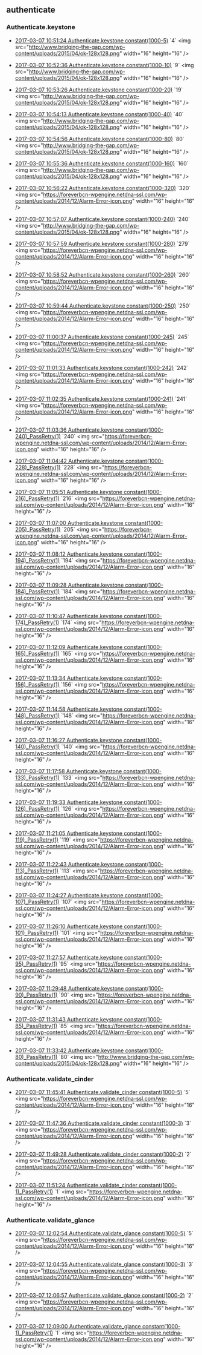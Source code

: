 

## authenticate

### Authenticate.keystone

- [2017-03-07 10:51:24 Authenticate.keystone constant(1000-5)](https://godleon.github.io/osp_binary_test_result/0.0.45/authenticate/(20170307_105124)Authenticate.keystone-constant(1000-5)-PASSED.html) `4` <img src="http://www.bridging-the-gap.com/wp-content/uploads/2015/04/ok-128x128.png" width="16" height="16" \/>

- [2017-03-07 10:52:36 Authenticate.keystone constant(1000-10)](https://godleon.github.io/osp_binary_test_result/0.0.45/authenticate/(20170307_105236)Authenticate.keystone-constant(1000-10)-PASSED.html) `9` <img src="http://www.bridging-the-gap.com/wp-content/uploads/2015/04/ok-128x128.png" width="16" height="16" \/>

- [2017-03-07 10:53:26 Authenticate.keystone constant(1000-20)](https://godleon.github.io/osp_binary_test_result/0.0.45/authenticate/(20170307_105326)Authenticate.keystone-constant(1000-20)-PASSED.html) `19` <img src="http://www.bridging-the-gap.com/wp-content/uploads/2015/04/ok-128x128.png" width="16" height="16" \/>

- [2017-03-07 10:54:13 Authenticate.keystone constant(1000-40)](https://godleon.github.io/osp_binary_test_result/0.0.45/authenticate/(20170307_105413)Authenticate.keystone-constant(1000-40)-PASSED.html) `40` <img src="http://www.bridging-the-gap.com/wp-content/uploads/2015/04/ok-128x128.png" width="16" height="16" \/>

- [2017-03-07 10:54:56 Authenticate.keystone constant(1000-80)](https://godleon.github.io/osp_binary_test_result/0.0.45/authenticate/(20170307_105456)Authenticate.keystone-constant(1000-80)-PASSED.html) `80` <img src="http://www.bridging-the-gap.com/wp-content/uploads/2015/04/ok-128x128.png" width="16" height="16" \/>

- [2017-03-07 10:55:36 Authenticate.keystone constant(1000-160)](https://godleon.github.io/osp_binary_test_result/0.0.45/authenticate/(20170307_105536)Authenticate.keystone-constant(1000-160)-PASSED.html) `160` <img src="http://www.bridging-the-gap.com/wp-content/uploads/2015/04/ok-128x128.png" width="16" height="16" \/>

- [2017-03-07 10:56:22 Authenticate.keystone constant(1000-320)](https://godleon.github.io/osp_binary_test_result/0.0.45/authenticate/(20170307_105622)Authenticate.keystone-constant(1000-320)-FAILED.html) `320` <img src="https://foreverbcn-wpengine.netdna-ssl.com/wp-content/uploads/2014/12/Alarm-Error-icon.png" width="16" height="16" \/>

- [2017-03-07 10:57:07 Authenticate.keystone constant(1000-240)](https://godleon.github.io/osp_binary_test_result/0.0.45/authenticate/(20170307_105707)Authenticate.keystone-constant(1000-240)-PASSED.html) `240` <img src="http://www.bridging-the-gap.com/wp-content/uploads/2015/04/ok-128x128.png" width="16" height="16" \/>

- [2017-03-07 10:57:59 Authenticate.keystone constant(1000-280)](https://godleon.github.io/osp_binary_test_result/0.0.45/authenticate/(20170307_105759)Authenticate.keystone-constant(1000-280)-FAILED.html) `279` <img src="https://foreverbcn-wpengine.netdna-ssl.com/wp-content/uploads/2014/12/Alarm-Error-icon.png" width="16" height="16" \/>

- [2017-03-07 10:58:52 Authenticate.keystone constant(1000-260)](https://godleon.github.io/osp_binary_test_result/0.0.45/authenticate/(20170307_105852)Authenticate.keystone-constant(1000-260)-FAILED.html) `260` <img src="https://foreverbcn-wpengine.netdna-ssl.com/wp-content/uploads/2014/12/Alarm-Error-icon.png" width="16" height="16" \/>

- [2017-03-07 10:59:44 Authenticate.keystone constant(1000-250)](https://godleon.github.io/osp_binary_test_result/0.0.45/authenticate/(20170307_105944)Authenticate.keystone-constant(1000-250)-FAILED.html) `250` <img src="https://foreverbcn-wpengine.netdna-ssl.com/wp-content/uploads/2014/12/Alarm-Error-icon.png" width="16" height="16" \/>

- [2017-03-07 11:00:37 Authenticate.keystone constant(1000-245)](https://godleon.github.io/osp_binary_test_result/0.0.45/authenticate/(20170307_110037)Authenticate.keystone-constant(1000-245)-FAILED.html) `245` <img src="https://foreverbcn-wpengine.netdna-ssl.com/wp-content/uploads/2014/12/Alarm-Error-icon.png" width="16" height="16" \/>

- [2017-03-07 11:01:33 Authenticate.keystone constant(1000-242)](https://godleon.github.io/osp_binary_test_result/0.0.45/authenticate/(20170307_110133)Authenticate.keystone-constant(1000-242)-FAILED.html) `242` <img src="https://foreverbcn-wpengine.netdna-ssl.com/wp-content/uploads/2014/12/Alarm-Error-icon.png" width="16" height="16" \/>

- [2017-03-07 11:02:35 Authenticate.keystone constant(1000-241)](https://godleon.github.io/osp_binary_test_result/0.0.45/authenticate/(20170307_110235)Authenticate.keystone-constant(1000-241)-FAILED.html) `241` <img src="https://foreverbcn-wpengine.netdna-ssl.com/wp-content/uploads/2014/12/Alarm-Error-icon.png" width="16" height="16" \/>

- [2017-03-07 11:03:36 Authenticate.keystone constant(1000-240)_PassRetry(1)](https://godleon.github.io/osp_binary_test_result/0.0.45/authenticate/(20170307_110336)Authenticate.keystone-constant(1000-240)_PassRetry(1)-FAILED.html) `240` <img src="https://foreverbcn-wpengine.netdna-ssl.com/wp-content/uploads/2014/12/Alarm-Error-icon.png" width="16" height="16" \/>

- [2017-03-07 11:04:42 Authenticate.keystone constant(1000-228)_PassRetry(1)](https://godleon.github.io/osp_binary_test_result/0.0.45/authenticate/(20170307_110442)Authenticate.keystone-constant(1000-228)_PassRetry(1)-FAILED.html) `228` <img src="https://foreverbcn-wpengine.netdna-ssl.com/wp-content/uploads/2014/12/Alarm-Error-icon.png" width="16" height="16" \/>

- [2017-03-07 11:05:51 Authenticate.keystone constant(1000-216)_PassRetry(1)](https://godleon.github.io/osp_binary_test_result/0.0.45/authenticate/(20170307_110551)Authenticate.keystone-constant(1000-216)_PassRetry(1)-FAILED.html) `216` <img src="https://foreverbcn-wpengine.netdna-ssl.com/wp-content/uploads/2014/12/Alarm-Error-icon.png" width="16" height="16" \/>

- [2017-03-07 11:07:00 Authenticate.keystone constant(1000-205)_PassRetry(1)](https://godleon.github.io/osp_binary_test_result/0.0.45/authenticate/(20170307_110700)Authenticate.keystone-constant(1000-205)_PassRetry(1)-FAILED.html) `205` <img src="https://foreverbcn-wpengine.netdna-ssl.com/wp-content/uploads/2014/12/Alarm-Error-icon.png" width="16" height="16" \/>

- [2017-03-07 11:08:12 Authenticate.keystone constant(1000-194)_PassRetry(1)](https://godleon.github.io/osp_binary_test_result/0.0.45/authenticate/(20170307_110812)Authenticate.keystone-constant(1000-194)_PassRetry(1)-FAILED.html) `194` <img src="https://foreverbcn-wpengine.netdna-ssl.com/wp-content/uploads/2014/12/Alarm-Error-icon.png" width="16" height="16" \/>

- [2017-03-07 11:09:28 Authenticate.keystone constant(1000-184)_PassRetry(1)](https://godleon.github.io/osp_binary_test_result/0.0.45/authenticate/(20170307_110928)Authenticate.keystone-constant(1000-184)_PassRetry(1)-FAILED.html) `184` <img src="https://foreverbcn-wpengine.netdna-ssl.com/wp-content/uploads/2014/12/Alarm-Error-icon.png" width="16" height="16" \/>

- [2017-03-07 11:10:47 Authenticate.keystone constant(1000-174)_PassRetry(1)](https://godleon.github.io/osp_binary_test_result/0.0.45/authenticate/(20170307_111047)Authenticate.keystone-constant(1000-174)_PassRetry(1)-FAILED.html) `174` <img src="https://foreverbcn-wpengine.netdna-ssl.com/wp-content/uploads/2014/12/Alarm-Error-icon.png" width="16" height="16" \/>

- [2017-03-07 11:12:09 Authenticate.keystone constant(1000-165)_PassRetry(1)](https://godleon.github.io/osp_binary_test_result/0.0.45/authenticate/(20170307_111209)Authenticate.keystone-constant(1000-165)_PassRetry(1)-FAILED.html) `165` <img src="https://foreverbcn-wpengine.netdna-ssl.com/wp-content/uploads/2014/12/Alarm-Error-icon.png" width="16" height="16" \/>

- [2017-03-07 11:13:34 Authenticate.keystone constant(1000-156)_PassRetry(1)](https://godleon.github.io/osp_binary_test_result/0.0.45/authenticate/(20170307_111334)Authenticate.keystone-constant(1000-156)_PassRetry(1)-FAILED.html) `156` <img src="https://foreverbcn-wpengine.netdna-ssl.com/wp-content/uploads/2014/12/Alarm-Error-icon.png" width="16" height="16" \/>

- [2017-03-07 11:14:58 Authenticate.keystone constant(1000-148)_PassRetry(1)](https://godleon.github.io/osp_binary_test_result/0.0.45/authenticate/(20170307_111458)Authenticate.keystone-constant(1000-148)_PassRetry(1)-FAILED.html) `148` <img src="https://foreverbcn-wpengine.netdna-ssl.com/wp-content/uploads/2014/12/Alarm-Error-icon.png" width="16" height="16" \/>

- [2017-03-07 11:16:27 Authenticate.keystone constant(1000-140)_PassRetry(1)](https://godleon.github.io/osp_binary_test_result/0.0.45/authenticate/(20170307_111627)Authenticate.keystone-constant(1000-140)_PassRetry(1)-FAILED.html) `140` <img src="https://foreverbcn-wpengine.netdna-ssl.com/wp-content/uploads/2014/12/Alarm-Error-icon.png" width="16" height="16" \/>

- [2017-03-07 11:17:58 Authenticate.keystone constant(1000-133)_PassRetry(1)](https://godleon.github.io/osp_binary_test_result/0.0.45/authenticate/(20170307_111758)Authenticate.keystone-constant(1000-133)_PassRetry(1)-FAILED.html) `133` <img src="https://foreverbcn-wpengine.netdna-ssl.com/wp-content/uploads/2014/12/Alarm-Error-icon.png" width="16" height="16" \/>

- [2017-03-07 11:19:33 Authenticate.keystone constant(1000-126)_PassRetry(1)](https://godleon.github.io/osp_binary_test_result/0.0.45/authenticate/(20170307_111933)Authenticate.keystone-constant(1000-126)_PassRetry(1)-FAILED.html) `126` <img src="https://foreverbcn-wpengine.netdna-ssl.com/wp-content/uploads/2014/12/Alarm-Error-icon.png" width="16" height="16" \/>

- [2017-03-07 11:21:05 Authenticate.keystone constant(1000-119)_PassRetry(1)](https://godleon.github.io/osp_binary_test_result/0.0.45/authenticate/(20170307_112105)Authenticate.keystone-constant(1000-119)_PassRetry(1)-FAILED.html) `119` <img src="https://foreverbcn-wpengine.netdna-ssl.com/wp-content/uploads/2014/12/Alarm-Error-icon.png" width="16" height="16" \/>

- [2017-03-07 11:22:43 Authenticate.keystone constant(1000-113)_PassRetry(1)](https://godleon.github.io/osp_binary_test_result/0.0.45/authenticate/(20170307_112243)Authenticate.keystone-constant(1000-113)_PassRetry(1)-FAILED.html) `113` <img src="https://foreverbcn-wpengine.netdna-ssl.com/wp-content/uploads/2014/12/Alarm-Error-icon.png" width="16" height="16" \/>

- [2017-03-07 11:24:27 Authenticate.keystone constant(1000-107)_PassRetry(1)](https://godleon.github.io/osp_binary_test_result/0.0.45/authenticate/(20170307_112427)Authenticate.keystone-constant(1000-107)_PassRetry(1)-FAILED.html) `107` <img src="https://foreverbcn-wpengine.netdna-ssl.com/wp-content/uploads/2014/12/Alarm-Error-icon.png" width="16" height="16" \/>

- [2017-03-07 11:26:10 Authenticate.keystone constant(1000-101)_PassRetry(1)](https://godleon.github.io/osp_binary_test_result/0.0.45/authenticate/(20170307_112610)Authenticate.keystone-constant(1000-101)_PassRetry(1)-FAILED.html) `101` <img src="https://foreverbcn-wpengine.netdna-ssl.com/wp-content/uploads/2014/12/Alarm-Error-icon.png" width="16" height="16" \/>

- [2017-03-07 11:27:57 Authenticate.keystone constant(1000-95)_PassRetry(1)](https://godleon.github.io/osp_binary_test_result/0.0.45/authenticate/(20170307_112757)Authenticate.keystone-constant(1000-95)_PassRetry(1)-FAILED.html) `95` <img src="https://foreverbcn-wpengine.netdna-ssl.com/wp-content/uploads/2014/12/Alarm-Error-icon.png" width="16" height="16" \/>

- [2017-03-07 11:29:48 Authenticate.keystone constant(1000-90)_PassRetry(1)](https://godleon.github.io/osp_binary_test_result/0.0.45/authenticate/(20170307_112948)Authenticate.keystone-constant(1000-90)_PassRetry(1)-FAILED.html) `90` <img src="https://foreverbcn-wpengine.netdna-ssl.com/wp-content/uploads/2014/12/Alarm-Error-icon.png" width="16" height="16" \/>

- [2017-03-07 11:31:43 Authenticate.keystone constant(1000-85)_PassRetry(1)](https://godleon.github.io/osp_binary_test_result/0.0.45/authenticate/(20170307_113143)Authenticate.keystone-constant(1000-85)_PassRetry(1)-FAILED.html) `85` <img src="https://foreverbcn-wpengine.netdna-ssl.com/wp-content/uploads/2014/12/Alarm-Error-icon.png" width="16" height="16" \/>

- [2017-03-07 11:33:42 Authenticate.keystone constant(1000-80)_PassRetry(1)](https://godleon.github.io/osp_binary_test_result/0.0.45/authenticate/(20170307_113342)Authenticate.keystone-constant(1000-80)_PassRetry(1)-PASSED.html) `80` <img src="http://www.bridging-the-gap.com/wp-content/uploads/2015/04/ok-128x128.png" width="16" height="16" \/>

### Authenticate.validate_cinder

- [2017-03-07 11:45:41 Authenticate.validate_cinder constant(1000-5)](https://godleon.github.io/osp_binary_test_result/0.0.45/authenticate/(20170307_114541)Authenticate.validate_cinder-constant(1000-5)-FAILED.html) `5` <img src="https://foreverbcn-wpengine.netdna-ssl.com/wp-content/uploads/2014/12/Alarm-Error-icon.png" width="16" height="16" \/>

- [2017-03-07 11:47:36 Authenticate.validate_cinder constant(1000-3)](https://godleon.github.io/osp_binary_test_result/0.0.45/authenticate/(20170307_114736)Authenticate.validate_cinder-constant(1000-3)-FAILED.html) `3` <img src="https://foreverbcn-wpengine.netdna-ssl.com/wp-content/uploads/2014/12/Alarm-Error-icon.png" width="16" height="16" \/>

- [2017-03-07 11:49:28 Authenticate.validate_cinder constant(1000-2)](https://godleon.github.io/osp_binary_test_result/0.0.45/authenticate/(20170307_114928)Authenticate.validate_cinder-constant(1000-2)-FAILED.html) `2` <img src="https://foreverbcn-wpengine.netdna-ssl.com/wp-content/uploads/2014/12/Alarm-Error-icon.png" width="16" height="16" \/>

- [2017-03-07 11:51:24 Authenticate.validate_cinder constant(1000-1)_PassRetry(1)](https://godleon.github.io/osp_binary_test_result/0.0.45/authenticate/(20170307_115124)Authenticate.validate_cinder-constant(1000-1)_PassRetry(1)-FAILED.html) `1` <img src="https://foreverbcn-wpengine.netdna-ssl.com/wp-content/uploads/2014/12/Alarm-Error-icon.png" width="16" height="16" \/>

### Authenticate.validate_glance

- [2017-03-07 12:02:54 Authenticate.validate_glance constant(1000-5)](https://godleon.github.io/osp_binary_test_result/0.0.45/authenticate/(20170307_120254)Authenticate.validate_glance-constant(1000-5)-FAILED.html) `5` <img src="https://foreverbcn-wpengine.netdna-ssl.com/wp-content/uploads/2014/12/Alarm-Error-icon.png" width="16" height="16" \/>

- [2017-03-07 12:04:55 Authenticate.validate_glance constant(1000-3)](https://godleon.github.io/osp_binary_test_result/0.0.45/authenticate/(20170307_120455)Authenticate.validate_glance-constant(1000-3)-FAILED.html) `3` <img src="https://foreverbcn-wpengine.netdna-ssl.com/wp-content/uploads/2014/12/Alarm-Error-icon.png" width="16" height="16" \/>

- [2017-03-07 12:06:57 Authenticate.validate_glance constant(1000-2)](https://godleon.github.io/osp_binary_test_result/0.0.45/authenticate/(20170307_120657)Authenticate.validate_glance-constant(1000-2)-FAILED.html) `2` <img src="https://foreverbcn-wpengine.netdna-ssl.com/wp-content/uploads/2014/12/Alarm-Error-icon.png" width="16" height="16" \/>

- [2017-03-07 12:09:00 Authenticate.validate_glance constant(1000-1)_PassRetry(1)](https://godleon.github.io/osp_binary_test_result/0.0.45/authenticate/(20170307_120900)Authenticate.validate_glance-constant(1000-1)_PassRetry(1)-FAILED.html) `1` <img src="https://foreverbcn-wpengine.netdna-ssl.com/wp-content/uploads/2014/12/Alarm-Error-icon.png" width="16" height="16" \/>
